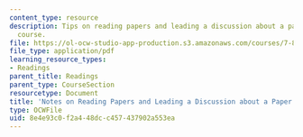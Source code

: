 ```yaml
---
content_type: resource
description: Tips on reading papers and leading a discussion about a paper for the
  course.
file: https://ol-ocw-studio-app-production.s3.amazonaws.com/courses/7-89j-topics-in-computational-and-systems-biology-fall-2010/8e4e93c0f2a448dcc457437902a553ea_MIT7_89JF10_Notes_on_Read.pdf
file_type: application/pdf
learning_resource_types:
- Readings
parent_title: Readings
parent_type: CourseSection
resourcetype: Document
title: 'Notes on Reading Papers and Leading a Discussion about a Paper '
type: OCWFile
uid: 8e4e93c0-f2a4-48dc-c457-437902a553ea
---
```

